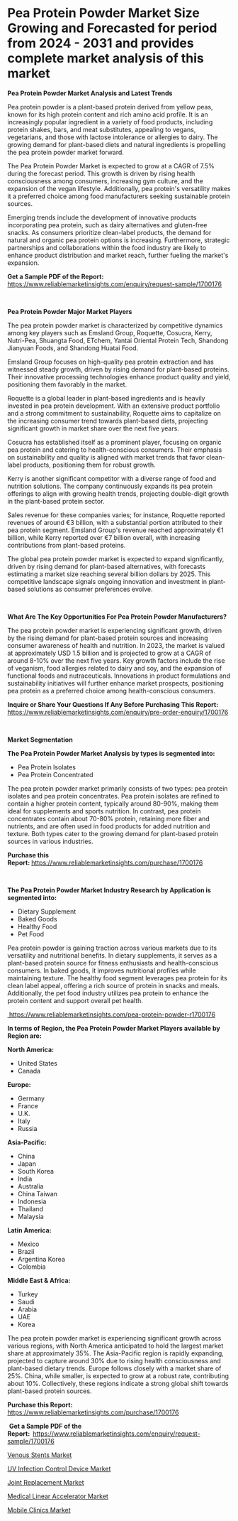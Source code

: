 <p><h1>Pea Protein Powder Market Size Growing and Forecasted for period from 2024 - 2031 and provides complete market analysis of this market</h1></p><p><strong>Pea Protein Powder Market Analysis and Latest Trends</strong></p>
<p><p>Pea protein powder is a plant-based protein derived from yellow peas, known for its high protein content and rich amino acid profile. It is an increasingly popular ingredient in a variety of food products, including protein shakes, bars, and meat substitutes, appealing to vegans, vegetarians, and those with lactose intolerance or allergies to dairy. The growing demand for plant-based diets and natural ingredients is propelling the pea protein powder market forward.</p><p>The Pea Protein Powder Market is expected to grow at a CAGR of 7.5% during the forecast period. This growth is driven by rising health consciousness among consumers, increasing gym culture, and the expansion of the vegan lifestyle. Additionally, pea protein's versatility makes it a preferred choice among food manufacturers seeking sustainable protein sources.</p><p>Emerging trends include the development of innovative products incorporating pea protein, such as dairy alternatives and gluten-free snacks. As consumers prioritize clean-label products, the demand for natural and organic pea protein options is increasing. Furthermore, strategic partnerships and collaborations within the food industry are likely to enhance product distribution and market reach, further fueling the market's expansion.</p></p>
<p><strong>Get a Sample PDF of the Report:&nbsp;</strong> <a href="https://www.reliablemarketinsights.com/enquiry/request-sample/1700176?utm_campaign=1772&utm_medium=2&utm_source=Github&utm_content=ia&utm_term=21102024&utm_id=pea-protein-powder">https://www.reliablemarketinsights.com/enquiry/request-sample/1700176</a></p>
<p>&nbsp;</p>
<p><strong>Pea Protein Powder Major Market Players</strong></p>
<p><p>The pea protein powder market is characterized by competitive dynamics among key players such as Emsland Group, Roquette, Cosucra, Kerry, Nutri-Pea, Shuangta Food, ETchem, Yantai Oriental Protein Tech, Shandong Jianyuan Foods, and Shandong Huatai Food. </p><p>Emsland Group focuses on high-quality pea protein extraction and has witnessed steady growth, driven by rising demand for plant-based proteins. Their innovative processing technologies enhance product quality and yield, positioning them favorably in the market.</p><p>Roquette is a global leader in plant-based ingredients and is heavily invested in pea protein development. With an extensive product portfolio and a strong commitment to sustainability, Roquette aims to capitalize on the increasing consumer trend towards plant-based diets, projecting significant growth in market share over the next five years.</p><p>Cosucra has established itself as a prominent player, focusing on organic pea protein and catering to health-conscious consumers. Their emphasis on sustainability and quality is aligned with market trends that favor clean-label products, positioning them for robust growth.</p><p>Kerry is another significant competitor with a diverse range of food and nutrition solutions. The company continuously expands its pea protein offerings to align with growing health trends, projecting double-digit growth in the plant-based protein sector.</p><p>Sales revenue for these companies varies; for instance, Roquette reported revenues of around €3 billion, with a substantial portion attributed to their pea protein segment. Emsland Group's revenue reached approximately €1 billion, while Kerry reported over €7 billion overall, with increasing contributions from plant-based proteins.</p><p>The global pea protein powder market is expected to expand significantly, driven by rising demand for plant-based alternatives, with forecasts estimating a market size reaching several billion dollars by 2025. This competitive landscape signals ongoing innovation and investment in plant-based solutions as consumer preferences evolve.</p></p>
<p>&nbsp;</p>
<p><strong>What Are The Key Opportunities For Pea Protein Powder Manufacturers?</strong></p>
<p><p>The pea protein powder market is experiencing significant growth, driven by the rising demand for plant-based protein sources and increasing consumer awareness of health and nutrition. In 2023, the market is valued at approximately USD 1.5 billion and is projected to grow at a CAGR of around 8-10% over the next five years. Key growth factors include the rise of veganism, food allergies related to dairy and soy, and the expansion of functional foods and nutraceuticals. Innovations in product formulations and sustainability initiatives will further enhance market prospects, positioning pea protein as a preferred choice among health-conscious consumers.</p></p>
<p><strong>Inquire or Share Your Questions If Any Before Purchasing This Report:</strong> <a href="https://www.reliablemarketinsights.com/enquiry/pre-order-enquiry/1700176?utm_campaign=1772&utm_medium=2&utm_source=Github&utm_content=ia&utm_term=21102024&utm_id=pea-protein-powder">https://www.reliablemarketinsights.com/enquiry/pre-order-enquiry/1700176</a></p>
<p>&nbsp;</p>
<p><strong>Market Segmentation</strong></p>
<p><strong>The Pea Protein Powder Market Analysis by types is segmented into:</strong></p>
<p><ul><li>Pea Protein Isolates</li><li>Pea Protein Concentrated</li></ul></p>
<p><p>The pea protein powder market primarily consists of two types: pea protein isolates and pea protein concentrates. Pea protein isolates are refined to contain a higher protein content, typically around 80-90%, making them ideal for supplements and sports nutrition. In contrast, pea protein concentrates contain about 70-80% protein, retaining more fiber and nutrients, and are often used in food products for added nutrition and texture. Both types cater to the growing demand for plant-based protein sources in various industries.</p></p>
<p><strong>Purchase this Report:&nbsp;</strong><a href="https://www.reliablemarketinsights.com/purchase/1700176?utm_campaign=1772&utm_medium=2&utm_source=Github&utm_content=ia&utm_term=21102024&utm_id=pea-protein-powder">https://www.reliablemarketinsights.com/purchase/1700176</a></p>
<p>&nbsp;</p>
<p><strong>The Pea Protein Powder Market Industry Research by Application is segmented into:</strong></p>
<p><ul><li>Dietary Supplement</li><li>Baked Goods</li><li>Healthy Food</li><li>Pet Food</li></ul></p>
<p><p>Pea protein powder is gaining traction across various markets due to its versatility and nutritional benefits. In dietary supplements, it serves as a plant-based protein source for fitness enthusiasts and health-conscious consumers. In baked goods, it improves nutritional profiles while maintaining texture. The healthy food segment leverages pea protein for its clean label appeal, offering a rich source of protein in snacks and meals. Additionally, the pet food industry utilizes pea protein to enhance the protein content and support overall pet health.</p></p>
<p><a href="https://www.reliablemarketinsights.com/pea-protein-powder-r1700176?utm_campaign=1772&utm_medium=2&utm_source=Github&utm_content=ia&utm_term=21102024&utm_id=pea-protein-powder">&nbsp;https://www.reliablemarketinsights.com/pea-protein-powder-r1700176</a></p>
<p><strong>In terms of Region, the Pea Protein Powder Market Players available by Region are:</strong></p>
<p>
    <p> <strong> North America: </strong>
        <ul>
            <li>United States</li>
            <li>Canada</li>
        </ul>
        </p> 
    <p> <strong> Europe: </strong>
        <ul>
            <li>Germany</li>
            <li>France</li>
            <li>U.K.</li>
            <li>Italy</li>
            <li>Russia</li>
        </ul>
        </p> 
    <p> <strong> Asia-Pacific: </strong>
        <ul>
            <li>China</li>
            <li>Japan</li>
            <li>South Korea</li>
            <li>India</li>
            <li>Australia</li>
            <li>China Taiwan</li>
            <li>Indonesia</li>
            <li>Thailand</li>
            <li>Malaysia</li>
        </ul>
        </p> 
    <p> <strong> Latin America: </strong>
        <ul>
            <li>Mexico</li>
            <li>Brazil</li>
            <li>Argentina Korea</li>
            <li>Colombia</li>
        </ul>
        </p> 
    <p> <strong> Middle East & Africa: </strong>
        <ul>
            <li>Turkey</li>
            <li>Saudi</li>
            <li>Arabia</li>
            <li>UAE</li>
            <li>Korea</li>
        </ul>
    </p>
    </p>
<p><p>The pea protein powder market is experiencing significant growth across various regions, with North America anticipated to hold the largest market share at approximately 35%. The Asia-Pacific region is rapidly expanding, projected to capture around 30% due to rising health consciousness and plant-based dietary trends. Europe follows closely with a market share of 25%. China, while smaller, is expected to grow at a robust rate, contributing about 10%. Collectively, these regions indicate a strong global shift towards plant-based protein sources.</p></p>
<p><strong>Purchase this Report: </strong><a href="https://www.reliablemarketinsights.com/purchase/1700176?utm_campaign=1772&utm_medium=2&utm_source=Github&utm_content=ia&utm_term=21102024&utm_id=pea-protein-powder">https://www.reliablemarketinsights.com/purchase/1700176</a></p>
<p>&nbsp;<strong>Get a Sample PDF of the Report:&nbsp;&nbsp;</strong><a href="https://www.reliablemarketinsights.com/enquiry/request-sample/1700176?utm_campaign=1772&utm_medium=2&utm_source=Github&utm_content=ia&utm_term=21102024&utm_id=pea-protein-powder">https://www.reliablemarketinsights.com/enquiry/request-sample/1700176</a></p>
<p><strong></strong></p>
<p><p><a href="https://www.linkedin.com/pulse/future-innovation-global-venous-stents-market-growth-opportunities-m0w2e?utm_campaign=1772&utm_medium=2&utm_source=Github&utm_content=ia&utm_term=21102024&utm_id=pea-protein-powder">Venous Stents Market</a></p><p><a href="https://www.linkedin.com/pulse/uv-infection-control-device-market-share-analysis-growth-v1eoe?utm_campaign=1772&utm_medium=2&utm_source=Github&utm_content=ia&utm_term=21102024&utm_id=pea-protein-powder">UV Infection Control Device Market</a></p><p><a href="https://www.linkedin.com/pulse/global-joint-replacement-industry-analysis-share-growth-trends-iccue?utm_campaign=1772&utm_medium=2&utm_source=Github&utm_content=ia&utm_term=21102024&utm_id=pea-protein-powder">Joint Replacement Market</a></p><p><a href="https://www.linkedin.com/pulse/pioneering-growth-analyzing-global-medical-linear-accelerator-s9wbe?utm_campaign=1772&utm_medium=2&utm_source=Github&utm_content=ia&utm_term=21102024&utm_id=pea-protein-powder">Medical Linear Accelerator Market</a></p><p><a href="https://github.com/ParvinKhatun77/Market-Research-Report-List-1/blob/main/mobile-clinics-market.md?utm_campaign=1772&utm_medium=2&utm_source=Github&utm_content=ia&utm_term=21102024&utm_id=pea-protein-powder">Mobile Clinics Market</a></p></p>
